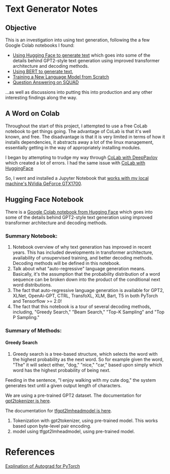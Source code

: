 # Text Generator Notes

## Objective

This is an investigation into using text generation, following the a few Google Colab notebooks I found:

* [Using Hugging Face to generate text](https://colab.research.google.com/github/huggingface/blog/blob/master/notebooks/02_how_to_generate.ipynb
) which goes into some of the details behind GPT2-style text generation using improved transformer architecture and decoding methods.
* [Using BERT to generate text](https://colab.research.google.com/github/deepmipt/DeepPavlov/blob/docs/transformers-tutorial/examples/bert_generator.ipynb),
* [Training a New Language Model from Scratch](https://colab.research.google.com/github/huggingface/blog/blob/master/notebooks/01_how_to_train.ipynb)
* [Question Answering on SQUAD](https://colab.research.google.com/github/huggingface/notebooks/blob/master/examples/question_answering.ipynb)

...as well as discussions into putting this into production and any other interesting findings along the way.

## A Word on Colab

Throughout the start of this project, I attempted to use a free CoLab notebook to get things going. The advantage of CoLab is that it's well known, and free. The disadvantage is that it is very limited in terms of how it installs dependencies, it abstracts away a lot of the linux management, essentially getting in the way of appropriately installing modules.

I began by attempting to trudge my way through [CoLab with DeepPavlov](/colaberrors/deeppavloverrors.md) which created a lot of errors. I had the same issue with [CoLab with HuggingFace](/colaberrors/huggingfaceerrors.md)

So, I went and installed a Jupyter Notebook that [works with my local machine's NVidia GeForce GTX1700](https://github.com/pwdel/nvidialubuntutensorflow).

## Hugging Face Notebook

There is a [Google Colab notebook from Hugging Face](https://colab.research.google.com/github/huggingface/blog/blob/master/notebooks/02_how_to_generate.ipynb
) which goes into some of the details behind GPT2-style text generation using improved transformer architecture and decoding methods.

### Summary Notebook:

1. Notebook overview of why text generation has improved in recent years. This has included developments in transformer architecture, availability of unsupervised training, and better decoding methods. Decoding methods will be defined in this notebook.
2. Talk about what "auto-regressive" language generation means. Basically, it's the assumption that the probability distribution of a word sequence can be broken down into the product of the conditional next word distributions.
3. The fact that auto-regressive language generation is available for GPT2, XLNet, OpenAi-GPT, CTRL, TransfoXL, XLM, Bart, T5 in both PyTorch and Tensorflow >= 2.0!
4. The fact that this notebook is a tour of several decoding methods, including, "Greedy Search," "Beam Search," "Top-K Sampling" and "Top P Sampling."

### Summary of Methods:

#### Greedy Search

1. Greedy search is a tree-based structure, which selects the word with the highest probability as the next word. So for example given the word, "The" it will select either, "dog," "nice," "car," based upon simply which word has the highest probability of being next.

Feeding in the sentence, "I enjoy walking with my cute dog," the system generates text until a given output length of characters.

We are using a pre-trained GPT2 dataset. The documentation for [gpt2tokenizer is here](https://huggingface.co/transformers/model_doc/gpt2.html#gpt2tokenizer).

The documentation for [tfgpt2lmheadmodel is here](https://huggingface.co/transformers/model_doc/gpt2.html#gpt2lmheadmodel).

1. Tokenization with gpt2tokenizer, using pre-trained model. This works based upon byte-level pair encoding.
2. model using tfgpt2lmheadmodel, using pre-trained model. 



# References

[Explination of Autograd for PyTorch](http://seba1511.net/tutorials/beginner/former_torchies/autograd_tutorial.html)
